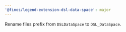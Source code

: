 ```yaml
---
'@finos/legend-extension-dsl-data-space': major
---
```


Rename files prefix from `DSLDataSpace` to `DSL_DataSpace`.
